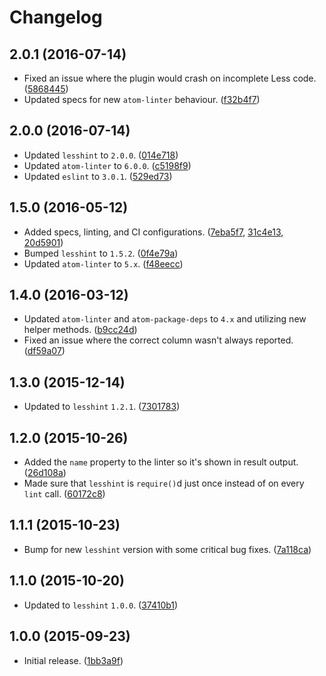# Changelog
## 2.0.1 (2016-07-14)
* Fixed an issue where the plugin would crash on incomplete Less code. ([5868445](https://github.com/lesshint/atom-linter-lesshint/commit/586844511796d87cd0bab25382050fec945c770b))
* Updated specs for new `atom-linter` behaviour. ([f32b4f7](https://github.com/lesshint/atom-linter-lesshint/commit/f32b4f725b6ea472e3901696c5123428c697d9e6))

## 2.0.0 (2016-07-14)
* Updated `lesshint` to `2.0.0`. ([014e718](https://github.com/lesshint/atom-linter-lesshint/commit/014e7189628bd2cd6f78dbe79992a65f381723cb))
* Updated `atom-linter` to `6.0.0`. ([c5198f9](https://github.com/lesshint/atom-linter-lesshint/commit/c5198f9f196018189565c982eee01c955337d88c))
* Updated `eslint` to `3.0.1`. ([529ed73](https://github.com/lesshint/atom-linter-lesshint/commit/529ed7323d1b28f78fb832cce5adaaaecde84ae9))

## 1.5.0 (2016-05-12)
* Added specs, linting, and CI configurations. ([7eba5f7](https://github.com/lesshint/atom-linter-lesshint/commit/7eba5f7a634dbe94c3f28be25ea2c8522dcc8b03), [31c4e13](https://github.com/lesshint/atom-linter-lesshint/commit/31c4e1331d4f4bc5089cfea7190dfb5ca8dc6e39), [20d5901](https://github.com/lesshint/atom-linter-lesshint/commit/20d5901c023296c3820c3afedae00305f125679e))
* Bumped `lesshint` to `1.5.2`. ([0f4e79a](https://github.com/lesshint/atom-linter-lesshint/commit/0f4e79a7a4b7b649b023a690a457543a9d952532))
* Updated `atom-linter` to `5.x`. ([f48eecc](https://github.com/lesshint/atom-linter-lesshint/commit/f48eeccb955b3f6744648b5d9daba5fb20faec8c))

## 1.4.0 (2016-03-12)
* Updated `atom-linter` and `atom-package-deps` to `4.x` and utilizing new helper methods. ([b9cc24d](https://github.com/lesshint/atom-linter-lesshint/commit/b9cc24deedf5893571772fa169255cf4379a2cad))
* Fixed an issue where the correct column wasn't always reported. ([df59a07](https://github.com/lesshint/atom-linter-lesshint/commit/df59a0798e908d534fb91a8db6c8d60bca7e853a))

## 1.3.0 (2015-12-14)
* Updated to `lesshint` `1.2.1`. ([7301783](https://github.com/lesshint/atom-linter-lesshint/commit/73017834b87e8c52aab7d7309ef7b640554505b3))

## 1.2.0 (2015-10-26)
* Added the `name` property to the linter so it's shown in result output. ([26d108a](https://github.com/lesshint/atom-linter-lesshint/commit/26d108a9a0d4ddc0caba7d3196b6dafefb5b1b0b))
* Made sure that `lesshint` is `require()`d just once instead of on every `lint` call. ([60172c8](https://github.com/lesshint/atom-linter-lesshint/commit/60172c8478bf6e668f9acd8040bb3ce0ca1ea1e1))

## 1.1.1 (2015-10-23)
* Bump for new `lesshint` version with some critical bug fixes. ([7a118ca](https://github.com/lesshint/atom-linter-lesshint/commit/7a118cae32aef8fbfa321afb289b560679cab0bd))

## 1.1.0 (2015-10-20)
* Updated to `lesshint` `1.0.0`. ([37410b1](https://github.com/lesshint/atom-linter-lesshint/commit/37410b137c4f640692a811f5a8c18bbabe0532c1))

## 1.0.0 (2015-09-23)
* Initial release. ([1bb3a9f](https://github.com/lesshint/atom-linter-lesshint/commit/1bb3a9f8c8dcc79c49755500d3cf0385868b9db3))
